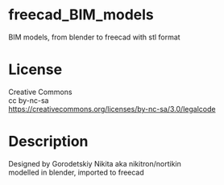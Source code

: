 # freecad_BIM_models      
BIM models, from blender to freecad with stl format     

License
=======     
Creative Commons    
cc by-nc-sa    
https://creativecommons.org/licenses/by-nc-sa/3.0/legalcode   

Description
===========     
Designed by Gorodetskiy Nikita aka nikitron/nortikin     
modelled in blender, imported to freecad   
